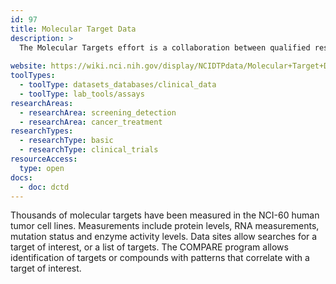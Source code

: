 ```yaml
---
id: 97
title: Molecular Target Data
description: >
  The Molecular Targets effort is a collaboration between qualified researchers and the NCI  Division of Cancer Treatment and Diagnosis (DCTD). The NCI-60 lab will provide NCI-60 cell line frozen cell pellets, DNA, or RNA for analysis in the external researchers’ labs. 
  
website: https://wiki.nci.nih.gov/display/NCIDTPdata/Molecular+Target+Data
toolTypes:
  - toolType: datasets_databases/clinical_data
  - toolType: lab_tools/assays
researchAreas:
  - researchArea: screening_detection
  - researchArea: cancer_treatment
researchTypes:
  - researchType: basic
  - researchType: clinical_trials
resourceAccess:
  type: open
docs:
  - doc: dctd
---
```

Thousands of molecular targets have been measured in the NCI-60 human tumor cell lines. Measurements include protein levels, RNA measurements, mutation status and enzyme activity levels. Data sites allow searches for a target of interest, or a list of targets. The COMPARE program allows identification of targets or compounds with patterns that correlate with a target of interest.